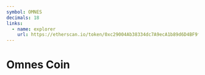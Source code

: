 ```yaml
---
symbol: OMNES
decimals: 18
links:
  - name: explorer
    url: https://etherscan.io/token/0xc29004Ab38334dc7A9ecA1b89d6D4BF9f564d5Cf
---
```


# Omnes Coin
